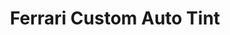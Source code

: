 ---
title: "Ferrari Custom Auto Tint"
url: /albuquerque/ferrari-custom-auto-tint/
shop: Autowerkstatt
---